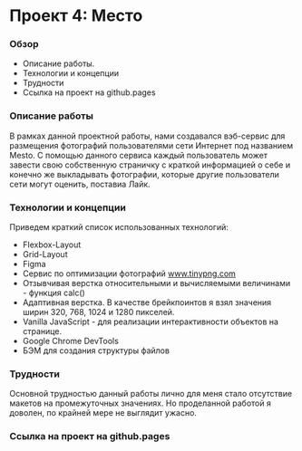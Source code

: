 # Проект 4: Место

### Обзор 

* Описание работы.
* Технологии и концепции
* Трудности
* Ссылка на проект на github.pages

### Описание работы

В рамках данной проектной работы, нами создавался вэб-сервис для размещения фотографий пользователями сети Интернет под названием Mesto. С помощью данного сервиса каждый пользователь может завести свою собственную страничку с краткой информацией о себе и конечно же выкладывать фотографии, которые другие пользователи сети могут оценить, поставиа Лайк. 

### Технологии и концепции

Приведем краткий список использованных технологий:

* Flexbox-Layout
* Grid-Layout
* Figma
* Сервис по оптимизации фотографий www.tinypng.com
* Отзывчивая верстка относительными и вычисляемыми величинами - функция calc()
* Адаптивная верстка. В качестве брейкпоинтов я взял значения ширин 320, 768, 1024 и 1280 пикселей.
* Vanilla JavaScript - для реализации интерактивности объектов на странице.
* Google Chrome DevTools
* БЭМ для создания структуры файлов

### Трудности

Основной трудностью данный работы лично для меня стало отсутствие макетов на промежуточных значениях. Но проделанной работой я доволен, по крайней мере не выглядит ужасно. 

### Ссылка на проект на github.pages




